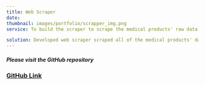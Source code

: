 ```yaml
---
title: Web Scraper
date: 
thumbnail: images/portfolio/scrapper_img.png
service: To build the scraper to scrape the medical products' raw data from the website for future data analysis.

solution: Developed web scraper scraped all of the medical products' data from the website which in turn was used in data analysis projects to make the fruitful decisions.
---
```

##### Please visit the GitHub repository 
### [GitHub Link ](https://github.com/ronakjpatel/data_scraping)